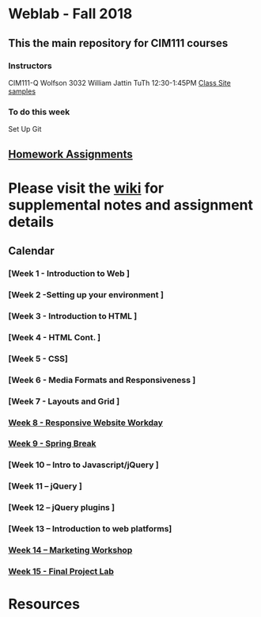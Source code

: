 # Weblab - Fall 2018

## This the main repository for CIM111 courses

### Instructors

CIM111-Q Wolfson 3032 William Jattin TuTh 12:30-1:45PM [Class Site samples](http://wjattin.github.io)



### To do this week
Set Up Git

## [Homework Assignments](https://github.com/UMInteractive/Weblab/wiki/0-Assignments)


# Please visit the [wiki](https://github.com/UMInteractive/Weblab/wiki) for supplemental notes and assignment details

## Calendar

### [Week 1 - Introduction to Web ]

### [Week 2 -Setting up your environment ]

### [Week 3 - Introduction to HTML ]

### [Week 4 - HTML Cont. ]

### [Week 5 - CSS]

### [Week 6 - Media Formats and Responsiveness ]

### [Week 7 - Layouts and Grid ]

### [Week 8 - Responsive Website Workday ]()

### [Week 9 - Spring Break ]()

### [Week 10 – Intro to Javascript/jQuery ]

### [Week 11 – jQuery ]

### [Week 12 – jQuery plugins ]

### [Week 13 – Introduction to web platforms]

### [Week 14 – Marketing Workshop ]()

### [Week 15 - Final Project Lab ]()

# Resources
